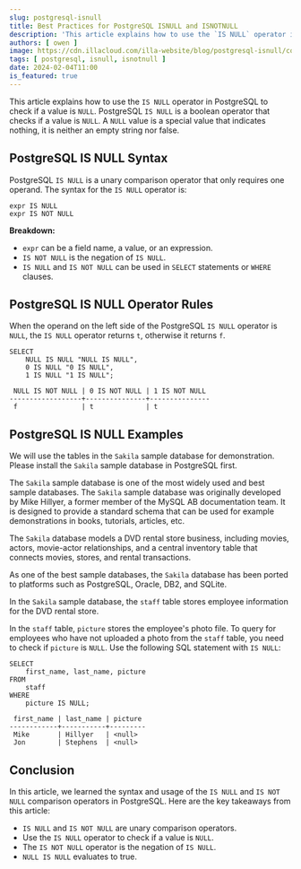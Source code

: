 ```yaml
---
slug: postgresql-isnull
title: Best Practices for PostgreSQL ISNULL and ISNOTNULL
description: 'This article explains how to use the `IS NULL` operator in PostgreSQL to check if a value is `NULL`. PostgreSQL `IS NULL` is a boolean operator that checks if a value is `NULL`. A `NULL` value is a special value that indicates nothing, it is neither an empty string nor false.'
authors: [ owen ]
image: https://cdn.illacloud.com/illa-website/blog/postgresql-isnull/cover.webp
tags: [ postgresql, isnull, isnotnull ]
date: 2024-02-04T11:00
is_featured: true
---
```


This article explains how to use the `IS NULL` operator in PostgreSQL to check if a value is `NULL`.
PostgreSQL `IS NULL` is a boolean operator that checks if a value is `NULL`. A `NULL` value is a special value that
indicates nothing, it is neither an empty string nor false.

## PostgreSQL IS NULL Syntax

PostgreSQL `IS NULL` is a unary comparison operator that only requires one operand. The syntax for the `IS NULL`
operator is:

```shell
expr IS NULL
expr IS NOT NULL
```

**Breakdown:**

- `expr` can be a field name, a value, or an expression.
- `IS NOT NULL` is the negation of `IS NULL`.
- `IS NULL` and `IS NOT NULL` can be used in `SELECT` statements or `WHERE` clauses.

## PostgreSQL IS NULL Operator Rules

When the operand on the left side of the PostgreSQL `IS NULL` operator is `NULL`, the `IS NULL` operator returns `t`,
otherwise it returns `f`.

```shell
SELECT
    NULL IS NULL "NULL IS NULL",
    0 IS NULL "0 IS NULL",
    1 IS NULL "1 IS NULL";
```

```shell
 NULL IS NOT NULL | 0 IS NOT NULL | 1 IS NOT NULL
------------------+---------------+---------------
 f                | t             | t
```

## PostgreSQL IS NULL Examples

We will use the tables in the `Sakila` sample database for demonstration. Please install the `Sakila` sample database in
PostgreSQL first.

The `Sakila` sample database is one of the most widely used and best sample databases. The `Sakila` sample database was
originally developed by Mike Hillyer, a former member of the MySQL AB documentation team. It is designed to provide a
standard schema that can be used for example demonstrations in books, tutorials, articles, etc.

The `Sakila` database models a DVD rental store business, including movies, actors, movie-actor relationships, and a
central inventory table that connects movies, stores, and rental transactions.

As one of the best sample databases, the `Sakila` database has been ported to platforms such as PostgreSQL, Oracle, DB2,
and SQLite.

In the `Sakila` sample database, the `staff` table stores employee information for the DVD rental store.

In the `staff` table, `picture` stores the employee's photo file. To query for employees who have not uploaded a photo
from the `staff` table, you need to check if `picture` is `NULL`. Use the following SQL statement with `IS NULL`:

```shell
SELECT
    first_name, last_name, picture
FROM
    staff
WHERE
    picture IS NULL;
```

```shell
 first_name | last_name | picture
------------+-----------+---------
 Mike       | Hillyer   | <null>
 Jon        | Stephens  | <null>
```

## Conclusion

In this article, we learned the syntax and usage of the `IS NULL` and `IS NOT NULL` comparison operators in PostgreSQL.
Here are the key takeaways from this article:

- `IS NULL` and `IS NOT NULL` are unary comparison operators.
- Use the `IS NULL` operator to check if a value is `NULL`.
- The `IS NOT NULL` operator is the negation of `IS NULL`.
- `NULL IS NULL` evaluates to true.